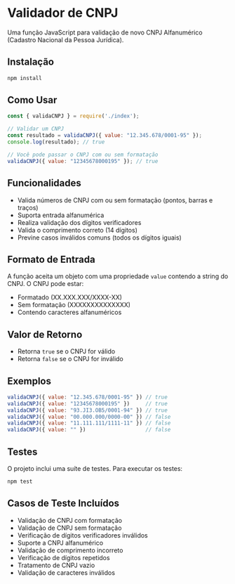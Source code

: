 # Validador de CNPJ

Uma função JavaScript para validação de novo CNPJ Alfanumérico (Cadastro Nacional da Pessoa Jurídica).

## Instalação

```bash
npm install
```

## Como Usar

```javascript
const { validaCNPJ } = require('./index');

// Validar um CNPJ
const resultado = validaCNPJ({ value: "12.345.678/0001-95" });
console.log(resultado); // true

// Você pode passar o CNPJ com ou sem formatação
validaCNPJ({ value: "12345678000195" }); // true
```

## Funcionalidades

- Valida números de CNPJ com ou sem formatação (pontos, barras e traços)
- Suporta entrada alfanumérica
- Realiza validação dos dígitos verificadores
- Valida o comprimento correto (14 dígitos)
- Previne casos inválidos comuns (todos os dígitos iguais)

## Formato de Entrada

A função aceita um objeto com uma propriedade `value` contendo a string do CNPJ. O CNPJ pode estar:
- Formatado (XX.XXX.XXX/XXXX-XX)
- Sem formatação (XXXXXXXXXXXXXX)
- Contendo caracteres alfanuméricos

## Valor de Retorno

- Retorna `true` se o CNPJ for válido
- Retorna `false` se o CNPJ for inválido

## Exemplos

```javascript
validaCNPJ({ value: "12.345.678/0001-95" }) // true
validaCNPJ({ value: "12345678000195" })     // true
validaCNPJ({ value: "93.JI3.OB5/0001-94" }) // true
validaCNPJ({ value: "00.000.000/0000-00" }) // false
validaCNPJ({ value: "11.111.111/1111-11" }) // false
validaCNPJ({ value: "" })                   // false
```

## Testes

O projeto inclui uma suíte de testes. Para executar os testes:

```bash
npm test
```
## Casos de Teste Incluídos

- Validação de CNPJ com formatação
- Validação de CNPJ sem formatação
- Verificação de dígitos verificadores inválidos
- Suporte a CNPJ alfanumérico
- Validação de comprimento incorreto
- Verificação de dígitos repetidos
- Tratamento de CNPJ vazio
- Validação de caracteres inválidos